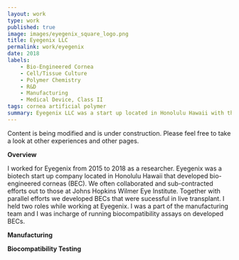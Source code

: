 ```yaml
---
layout: work
type: work
published: true
image: images/eyegenix_square_logo.png
title: Eyegenix LLC
permalink: work/eyegenix
date: 2018
labels:
    - Bio-Engineered Cornea
    - Cell/Tissue Culture 
    - Polymer Chemistry
    - R&D
    - Manufacturing
    - Medical Device, Class II
tags: cornea artificial polymer 
summary: Eyegenix LLC was a start up located in Honolulu Hawaii with the mission to cure corneal blindness. The cornea is the most transplanted organ worldwide and at Eyegenix we developed a bio-synthetic transplantable cornea.  Our class II medical device's advantage over donor corneas in that host versus graft interactions were non-issue.  
---
```


Content is being modified and is under construction.  Please feel free to take a look at other experiences and other pages.

**Overview**

I worked for Eyegenix from 2015 to 2018 as a researcher.  Eyegenix was a biotech start up company located in Honolulu Hawaii that developed bio-engineered corneas (BEC).  We often collaborated and sub-contracted efforts out to those at Johns Hopkins  Wilmer Eye Institute.  Together with parallel efforts we developed BECs that were sucessful in live transplant.  I held two roles while working at Eyegenix.  I was a part of the manufacturing team and I was incharge of running biocompatibility assays on developed BECs.

**Manufacturing**

**Biocompatibility Testing** 

